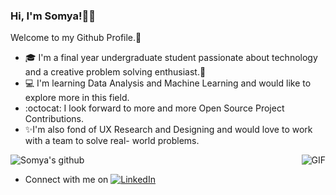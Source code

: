 ### Hi, I'm Somya!👋🏻

Welcome to my Github Profile.🤩

- 🎓 I'm a final year undergraduate student passionate about technology and a creative problem solving enthusiast.🚀
- 💻 I'm learning Data Analysis and Machine Learning and would like to explore more in this field.
- :octocat: I look forward to more and more Open Source Project Contributions. 
- ✨I'm also fond of UX Research and Designing and would love to work with a team to solve real- world problems.

<img align="right" alt="GIF" src="https://media.giphy.com/media/iIqmM5tTjmpOB9mpbn/giphy.gif" />

![Somya's github](https://github-readme-stats.vercel.app/api?username=somya1212&show_icons=true&hide_border=true)

- Connect with me on [![LinkedIn](https://img.shields.io/static/v1.svg?label=Connect&message=@somyasbharti&color=grey&logo=linkedin&labelColor=blue&style=social)](https://www.linkedin.com/in/somyasbharti/)
